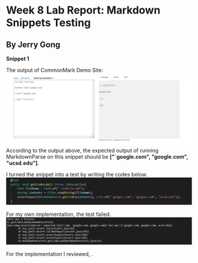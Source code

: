 # Week 8 Lab Report: Markdown Snippets Testing
## By Jerry Gong


**Snippet 1**

The output of CommonMark Demo Site:
![image](4pic2.png)
According to the output above, the expected output of running MarkdownParse on this snippet should be **["`google.com", "google.com", "ucsd.edu"]**.

I turned the snippet into a test by writing the codes below.
![image](4pic3.png)

For my own implementation, the test failed.
![image](4pic1.png)

For the implementation I reviewed, .
